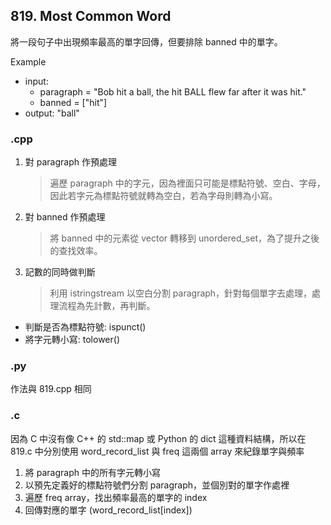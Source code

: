 ## 819. Most Common Word
將一段句子中出現頻率最高的單字回傳，但要排除 banned 中的單字。

Example
- input: 
    - paragraph = "Bob hit a ball, the hit BALL flew far after it was hit."
    - banned = ["hit"]
- output: "ball"
### .cpp
1. 對 paragraph 作預處理
    > 遍歷 paragraph 中的字元，因為裡面只可能是標點符號、空白、字母，因此若字元為標點符號就轉為空白，若為字母則轉為小寫。
2. 對 banned 作預處理
    > 將 banned 中的元素從 vector 轉移到 unordered_set，為了提升之後的查找效率。
3. 記數的同時做判斷
    > 利用 istringstream 以空白分割 paragraph，針對每個單字去處理，處理流程為先計數，再判斷。
- 判斷是否為標點符號: ispunct()
- 將字元轉小寫: tolower()
### .py
作法與 819.cpp 相同
### .c
因為 C 中沒有像 C++ 的 std::map 或 Python 的 dict 這種資料結構，所以在 819.c 中分別使用 word_record_list 與 freq 這兩個 array 來紀錄單字與頻率
1. 將 paragraph 中的所有字元轉小寫
2. 以預先定義好的標點符號們分割 paragraph，並個別對的單字作處裡
3. 遍歷 freq array，找出頻率最高的單字的 index
4. 回傳對應的單字 (word_record_list[index])